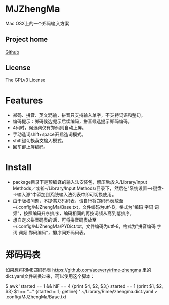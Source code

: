 <meta charset="UTF-8">

MJZhengMa
===
Mac OSX上的一个郑码输入方案

Project home
---
[Github](https://github.com/mjsaka/MJZhengMa)

License
---
The GPLv3 License

Features
===
- 郑码、拼音、英文混输，拼音只支持输入单字，不支持词语和整句。
- 编码提示：郑码候选提示后续编码，拼音候选提示郑码编码。
- 4码时，候选词仅有郑码则自动上屏。
- 手动造词shift+space开启造词模式。
- shift键切换英文输入模式。
- 回车键上屏编码。

Install
===
- package目录下是预编译的输入法安装包，解压后放入/Library/Input Methods／或者~/Library/Input Methods/目录下，然后在"系统设置-->键盘-->输入源"中添加到系统输入法列表中即可切换使用。	
- 由于版权问题，不提供郑码码表，请自行将郑码码表放至~/.config/MJZhengMa/Base.txt，文件编码为utf-8，格式为"编码 字词 词频"，按照编码升序排序，编码相同的再按词频从高到低排序。
- 想自定义拼音码表的话，可将拼音码表放至~/.config/MJZhengMa/PYDict.txt，文件编码为utf-8，格式为"拼音编码 字词 词频 郑码编码"，排序同郑码码表。

郑码码表
===
如果想将RIME郑码码表 https://github.com/acevery/rime-zhengma 里的dict.yaml文件转换过来，可以使用这个脚本：

$ awk 'started == 1 && NF == 4 {print $4, $2, $3;} started == 1 {print $1, $2, $3} $1 == "..." {started = 1; getline} ' ~/Library/Rime/zhengma.dict.yaml > .config/MJZhengMa/Base.txt
